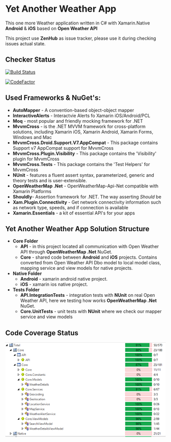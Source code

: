# Yet Another Weather App

This one more Weather application written in C# with Xamarin.Native **Android** & **iOS** based on **Open Weather API**

This project use **ZenHub** as issue tracker, please use it during checking issues actual state.

## Checker Status

[![Build Status](https://dev.azure.com/bbenetskyy/Yet%20Another%20Weather%20App/_apis/build/status/bbenetskyy.YetAnotherWeatherApp?branchName=master)](https://dev.azure.com/bbenetskyy/Yet%20Another%20Weather%20App/_build/latest?definitionId=3&branchName=master)

[![CodeFactor](https://www.codefactor.io/repository/github/bbenetskyy/yetanotherweatherapp/badge)](https://www.codefactor.io/repository/github/bbenetskyy/yetanotherweatherapp)

## Used Frameworks & NuGet's:

* **AutoMapper** - A convention-based object-object mapper
* **InteractiveAlerts** - Interactvie Alerts fo Xamarin iOS/Android/PCL
* **Moq** - most popular and friendly mocking framework for .NET
* **MvvmCross** - is the .NET MVVM framework for cross-platform solutions, including Xamarin iOS, Xamarin Android, Xamarin Forms, Windows and Mac
* **MvvmCross.Droid.Support.V7.AppCompat** - This package contains Support v7 AppCompat support for MvvmCross
* **MvvmCross.Plugin.Visibility** - This package contains the 'Visibility' plugin for MvvmCross
* **MvvmCross.Tests** - This package contains the 'Test Helpers' for MvvmCross
* **NUnit** -  features a fluent assert syntax, parameterized, generic and theory tests and is user-extensible.
* **OpenWeatherMap .Net** - OpenWeatherMap-Api-Net compatible with Xamarin Platforms
* **Shouldly**- Assertion framework for .NET. The way asserting *Should* be
* **Xam.Plugin.Connectivity** - Get network connectivity information such as network type, speeds, and if connection is available
* **Xamarin.Essentials** - a kit of essential API's for your apps

## Yet Another Weather App Solution Structure

* **Core Folder** 
    - **API** - in this project located all communication with Open Weather API through  **OpenWeatherMap .Net** NuGet.
    - **Core** - shared code between **Android** and **iOS** projects. Contains converted from Open Weather API Dbo model to local model class, mapping service and view models for native projects.
* **Native Folder**
    - **Android** - xamarin android native project.
    - **iOS** - xamarin ios native project.
* **Tests Folder**
    - **API.IntegrationTests** - integration tests with **NUnit** on real Open Weather API, here we testing how works **OpenWeatherMap .Net** NuGet.
    - **Core.UnitTests** - unit tests with **NUnit** where we check our mapper service and view models

## Code Coverage Status

![Selected Color Scheme](https://github.com/bbenetskyy/YetAnotherWeatherApp/blob/master/CodeCoverage.png)


